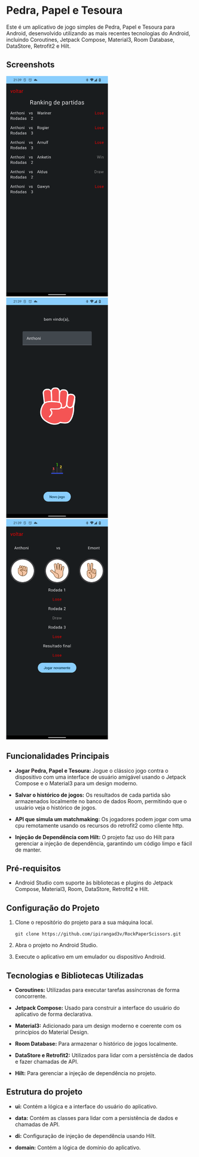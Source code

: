# Pedra, Papel e Tesoura

Este é um aplicativo de jogo simples de Pedra, Papel e Tesoura para Android, desenvolvido utilizando as mais recentes tecnologias do Android, incluindo Coroutines, Jetpack Compose, Material3, Room Database, DataStore, Retrofit2 e Hilt.

## Screenshots

<img src=https://github.com/ipirangad3v/RockPaperScissors/blob/master/screenshots/Screenshot_20231031_213916.png height=590/> <img src=https://github.com/ipirangad3v/RockPaperScissors/blob/master/screenshots/Screenshot_20231031_213933.png height=590/> <img src=https://github.com/ipirangad3v/RockPaperScissors/blob/master/screenshots/Screenshot_20231031_213947.png height=590/>

## Funcionalidades Principais

- **Jogar Pedra, Papel e Tesoura:** Jogue o clássico jogo contra o dispositivo com uma interface de usuário amigável usando o Jetpack Compose e o Material3 para um design moderno.

- **Salvar o histórico de jogos:** Os resultados de cada partida são armazenados localmente no banco de dados Room, permitindo que o usuário veja o histórico de jogos.

- **API que simula um matchmaking:** Os jogadores podem jogar com uma cpu remotamente usando os recursos do retrofit2 como cliente http.

- **Injeção de Dependência com Hilt:** O projeto faz uso do Hilt para gerenciar a injeção de dependência, garantindo um código limpo e fácil de manter.

## Pré-requisitos

- Android Studio com suporte às bibliotecas e plugins do Jetpack Compose, Material3, Room, DataStore, Retrofit2 e Hilt.

## Configuração do Projeto

1. Clone o repositório do projeto para a sua máquina local.

   ```shell
   git clone https://github.com/ipirangad3v/RockPaperScissors.git

2. Abra o projeto no Android Studio.

3. Execute o aplicativo em um emulador ou dispositivo Android.

## Tecnologias e Bibliotecas Utilizadas

- **Coroutines:** Utilizadas para executar tarefas assíncronas de forma concorrente.

- **Jetpack Compose:** Usado para construir a interface do usuário do aplicativo de forma declarativa.

- **Material3:** Adicionado para um design moderno e coerente com os princípios do Material Design.

- **Room Database:** Para armazenar o histórico de jogos localmente.

- **DataStore e Retrofit2:** Utilizados para lidar com a persistência de dados e fazer chamadas de API.

- **Hilt:** Para gerenciar a injeção de dependência no projeto.

## Estrutura do projeto
- **ui:** Contém a lógica e a interface do usuário do aplicativo.

- **data:** Contém as classes para lidar com a persistência de dados e chamadas de API.

- **di:** Configuração de injeção de dependência usando Hilt.
- **domain:** Contém a lógica de domínio do aplicativo.






